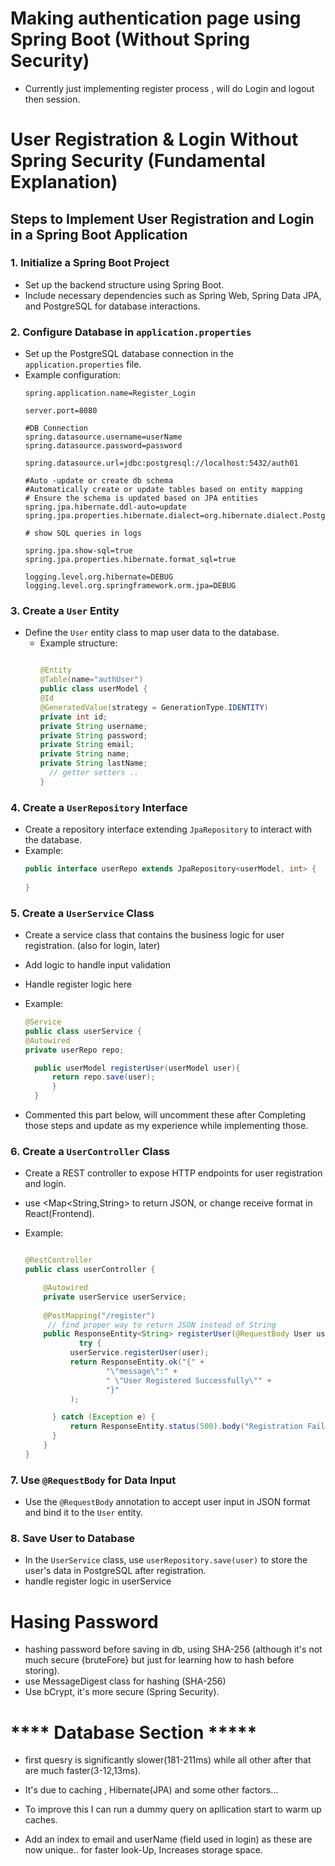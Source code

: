 # Making  authentication page using Spring Boot (Without Spring Security)
- Currently just implementing register process , will do Login and logout then session.

# **User Registration & Login Without Spring Security (Fundamental Explanation)**

## Steps to Implement User Registration and Login in a Spring Boot Application

### 1. **Initialize a Spring Boot Project**
- Set up the backend structure using Spring Boot.
- Include necessary dependencies such as Spring Web, Spring Data JPA, and PostgreSQL for database interactions.

### 2. **Configure Database in `application.properties`**
- Set up the PostgreSQL database connection in the `application.properties` file.
- Example configuration:
  ```properties
  spring.application.name=Register_Login
  
  server.port=8080
  
  #DB Connection
  spring.datasource.username=userName
  spring.datasource.password=password
  
  spring.datasource.url=jdbc:postgresql://localhost:5432/auth01
  
  #Auto -update or create db schema
  #Automatically create or update tables based on entity mapping
  # Ensure the schema is updated based on JPA entities
  spring.jpa.hibernate.ddl-auto=update
  spring.jpa.properties.hibernate.dialect=org.hibernate.dialect.PostgreSQLDialect
  
  # show SQL queries in logs
  
  spring.jpa.show-sql=true
  spring.jpa.properties.hibernate.format_sql=true
  
  logging.level.org.hibernate=DEBUG
  logging.level.org.springframework.orm.jpa=DEBUG
  ```

### 3. **Create a `User` Entity**
- Define the `User` entity class to map user data to the database.
  - Example structure:
    ```java

    @Entity
    @Table(name="authUser")
    public class userModel {
    @Id
    @GeneratedValue(strategy = GenerationType.IDENTITY)
    private int id;
    private String username;
    private String password;
    private String email;
    private String name;
    private String lastName;
      // getter setters ..
    }
    ```

### 4. **Create a `UserRepository` Interface**
- Create a repository interface extending `JpaRepository` to interact with the database.
- Example:
  ```java
  public interface userRepo extends JpaRepository<userModel, int> {
      
  }
  ```

### 5. **Create a `UserService` Class**
- Create a service class that contains the business logic for user registration. (also for login, later)
- Add logic to handle input validation
- Handle register logic here 
- Example:
  ```java
  @Service
  public class userService {
  @Autowired
  private userRepo repo;

    public userModel registerUser(userModel user){
        return repo.save(user);
        }
    }
  ```

- Commented this part below, will uncomment these after Completing those steps and update as my experience while implementing those.


### 6. **Create a `UserController` Class**

- Create a REST controller to expose HTTP endpoints for user registration and login.
- use <Map<String,String> to return JSON, or change receive format in React(Frontend).
- Example:

  ```java

  @RestController
  public class userController {

      @Autowired
      private userService userService;
      
      @PostMapping("/register")
       // find proper way to return JSON instead of String
      public ResponseEntity<String> registerUser(@RequestBody User user) {
              try {
            userService.registerUser(user);
            return ResponseEntity.ok("{" +
                    "\"message\":" +
                    " \"User Registered Successfully\"" +
                    "}"
            );

        } catch (Exception e) {
            return ResponseEntity.status(500).body("Registration Failed");
        }
      }
  }

  ```


### 7. **Use `@RequestBody` for Data Input**

- Use the `@RequestBody` annotation to accept user input in JSON format and bind it to the `User` entity.


### 8. **Save User to Database**

- In the `UserService` class, use `userRepository.save(user)` to store the user's data in PostgreSQL after registration.
- handle register logic in userService


# Hasing Password
- hashing password before saving in db, using SHA-256 (although it's not much secure {bruteFore} but just for learning how to hash before storing).
- use MessageDigest class for hashing (SHA-256)
- Use bCrypt, it's more secure (Spring Security).


[//]: # ()
[//]: # (### 9. **Implement Login API**)

[//]: # (- Implement the login functionality in the `UserController` where you:)

[//]: # (    - Retrieve the user by email.)

[//]: # (    - Verify the password.)

[//]: # (    - Return an authentication status &#40;success or failure&#41;.)

[//]: # ()


# **** Database Section *****
- first quesry is significantly slower(181-211ms) while all other after that are much faster(3-12,13ms).
- It's due to caching , Hibernate(JPA) and some other factors...
- To improve this I can run a dummy query on apllication start to warm up caches.

- Add an index to email and userName (field used in login) as these are now unique.. for faster look-Up, Increases storage space.
